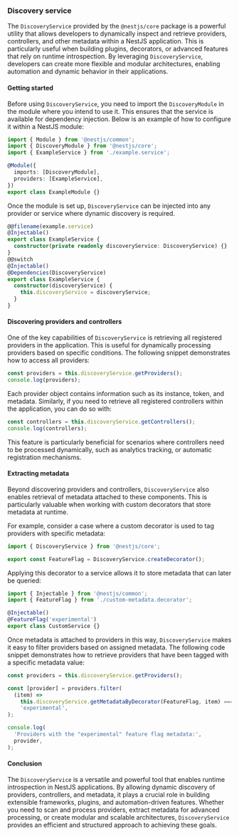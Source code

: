 ### Discovery service

The `DiscoveryService` provided by the `@nestjs/core` package is a powerful utility that allows developers to dynamically inspect and retrieve providers, controllers, and other metadata within a NestJS application. This is particularly useful when building plugins, decorators, or advanced features that rely on runtime introspection. By leveraging `DiscoveryService`, developers can create more flexible and modular architectures, enabling automation and dynamic behavior in their applications.

#### Getting started

Before using `DiscoveryService`, you need to import the `DiscoveryModule` in the module where you intend to use it. This ensures that the service is available for dependency injection. Below is an example of how to configure it within a NestJS module:

```typescript
import { Module } from '@nestjs/common';
import { DiscoveryModule } from '@nestjs/core';
import { ExampleService } from './example.service';

@Module({
  imports: [DiscoveryModule],
  providers: [ExampleService],
})
export class ExampleModule {}
```

Once the module is set up, `DiscoveryService` can be injected into any provider or service where dynamic discovery is required.

```typescript
@@filename(example.service)
@Injectable()
export class ExampleService {
  constructor(private readonly discoveryService: DiscoveryService) {}
}
@@switch
@Injectable()
@Dependencies(DiscoveryService)
export class ExampleService {
  constructor(discoveryService) {
    this.discoveryService = discoveryService;
  }
}
```

#### Discovering providers and controllers

One of the key capabilities of `DiscoveryService` is retrieving all registered providers in the application. This is useful for dynamically processing providers based on specific conditions. The following snippet demonstrates how to access all providers:

```typescript
const providers = this.discoveryService.getProviders();
console.log(providers);
```

Each provider object contains information such as its instance, token, and metadata. Similarly, if you need to retrieve all registered controllers within the application, you can do so with:

```typescript
const controllers = this.discoveryService.getControllers();
console.log(controllers);
```

This feature is particularly beneficial for scenarios where controllers need to be processed dynamically, such as analytics tracking, or automatic registration mechanisms.

#### Extracting metadata

Beyond discovering providers and controllers, `DiscoveryService` also enables retrieval of metadata attached to these components. This is particularly valuable when working with custom decorators that store metadata at runtime.

For example, consider a case where a custom decorator is used to tag providers with specific metadata:

```typescript
import { DiscoveryService } from '@nestjs/core';

export const FeatureFlag = DiscoveryService.createDecorator();
```

Applying this decorator to a service allows it to store metadata that can later be queried:

```typescript
import { Injectable } from '@nestjs/common';
import { FeatureFlag } from './custom-metadata.decorator';

@Injectable()
@FeatureFlag('experimental')
export class CustomService {}
```

Once metadata is attached to providers in this way, `DiscoveryService` makes it easy to filter providers based on assigned metadata. The following code snippet demonstrates how to retrieve providers that have been tagged with a specific metadata value:

```typescript
const providers = this.discoveryService.getProviders();

const [provider] = providers.filter(
  (item) =>
    this.discoveryService.getMetadataByDecorator(FeatureFlag, item) ===
    'experimental',
);

console.log(
  'Providers with the "experimental" feature flag metadata:',
  provider,
);
```

#### Conclusion

The `DiscoveryService` is a versatile and powerful tool that enables runtime introspection in NestJS applications. By allowing dynamic discovery of providers, controllers, and metadata, it plays a crucial role in building extensible frameworks, plugins, and automation-driven features. Whether you need to scan and process providers, extract metadata for advanced processing, or create modular and scalable architectures, `DiscoveryService` provides an efficient and structured approach to achieving these goals.

